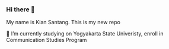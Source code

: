 ### Hi there 👋

My name is Kian Santang. This is my new repo

🔭 I’m currently studying on Yogyakarta State Univeristy, enroll in Communication Studies Program
<!--
**ahmadkian-sg/ahmadkian-sg** is a ✨ _special_ ✨ repository because its `README.md` (this file) appears on your GitHub profile.

Here are some ideas to get you started:

- 🔭 I’m currently working on ...
- 🌱 I’m currently learning ...
- 👯 I’m looking to collaborate on ...
- 🤔 I’m looking for help with ...
- 💬 Ask me about ...
- 📫 How to reach me: ...
- 😄 Pronouns: ...
- ⚡ Fun fact: ...
-->
